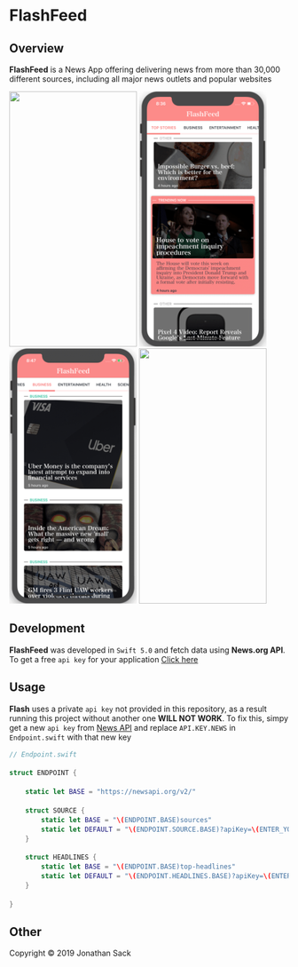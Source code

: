 # FlashFeed

## Overview
**FlashFeed** is a News App offering delivering news from more than 30,000 different sources, including all major news outlets and popular websites

<img src="Demo/demo0.gif" width="230" height="460">   <img src="Demo/demo1.gif" width="230" height="460">   <img src="Demo/demo2.gif" width="230" height="460">  <img src="Demo/demo3.gif" width="230" height="460">


## Development
**FlashFeed** was developed in `Swift 5.0` and fetch data using **News.org API**. To get a free `api key` for your application [Click here](https://newsapi.org/docs/get-started)


## Usage
**Flash** uses a private `api key` not provided in this repository, as a result running this project without another one **WILL NOT WORK**. To fix this, simpy get a new `api key` from [News API](https://newsapi.org/docs/get-started) and replace `API.KEY.NEWS` in `Endpoint.swift` with that new key
```swift
// Endpoint.swift

struct ENDPOINT {

    static let BASE = "https://newsapi.org/v2/"

    struct SOURCE {
        static let BASE = "\(ENDPOINT.BASE)sources"
        static let DEFAULT = "\(ENDPOINT.SOURCE.BASE)?apiKey=\(ENTER_YOUR_NEW_KEY_HERE)"
    }

    struct HEADLINES {
        static let BASE = "\(ENDPOINT.BASE)top-headlines"
        static let DEFAULT = "\(ENDPOINT.HEADLINES.BASE)?apiKey=\(ENTER_YOUR_NEW_KEY_HERE)"
    }

}
```


## Other
Copyright © 2019 Jonathan Sack
